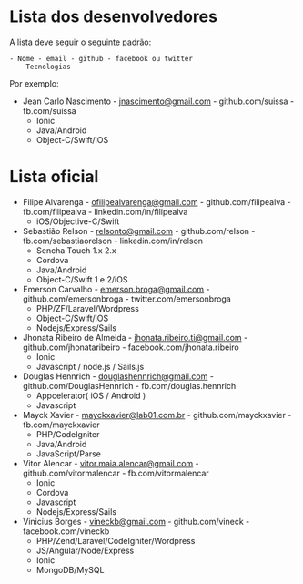 # Lista dos desenvolvedores


A lista deve seguir o seguinte padrão:

```
- Nome - email - github - facebook ou twitter
  - Tecnologias
```

Por exemplo:

- Jean Carlo Nascimento - jnascimento@gmail.com - github.com/suissa - fb.com/suissa
  - Ionic
  - Java/Android
  - Object-C/Swift/iOS

# Lista oficial

- Filipe Alvarenga - ofilipealvarenga@gmail.com - github.com/filipealva - fb.com/filipealva - linkedin.com/in/filipealva
  - iOS/Objective-C/Swift
- Sebastião Relson - relsonto@gmail.com - github.com/relson - fb.com/sebastiaorelson - linkedin.com/in/relson
  - Sencha Touch 1.x 2.x
  - Cordova
  - Java/Android
  - Object-C/Swift 1 e 2/iOS
- Emerson Carvalho - emerson.broga@gmail.com - github.com/emersonbroga - twitter.com/emersonbroga
  - PHP/ZF/Laravel/Wordpress
  - Object-C/Swift/iOS
  - Nodejs/Express/Sails
- Jhonata Ribeiro de Almeida - jhonata.ribeiro.ti@gmail.com - github.com/jhonataribeiro - facebook.com/jhonata.ribeiro
  - Ionic
  - Javascript / node.js / Sails.js
- Douglas Hennrich - douglashennrich@gmail.com - github.com/DouglasHennrich - fb.com/douglas.hennrich
  - Appcelerator( iOS / Android )
  - Javascript
- Mayck Xavier - mayckxavier@lab01.com.br - github.com/mayckxavier - fb.com/mayckxavier
  - PHP/CodeIgniter
  - Java/Android
  - JavaScript/Parse
- Vitor Alencar - vitor.maia.alencar@gmail.com - github.com/vitormalencar - fb.com/vitormalencar
  - Ionic
  - Cordova
  - Javascript
  - Nodejs/Express/Sails
- Vinicius Borges - vineckb@gmail.com - github.com/vineck - facebook.com/vineckb
  - PHP/Zend/Laravel/CodeIgniter/Wordpress
  - JS/Angular/Node/Express
  - Ionic
  - MongoDB/MySQL

